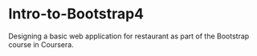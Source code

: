 # Intro-to-Bootstrap4

Designing a basic web application for restaurant as part of the Bootstrap course in Coursera. 

